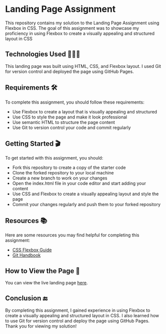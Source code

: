 # Landing Page Assignment

This repository contains my solution to the Landing Page Assignment using Flexbox in CSS. The goal of this assignment was to showcase my proficiency in using Flexbox to create a visually appealing and structured layout in CSS

## Technologies Used 👩🏻‍💻

This landing page was built using HTML, CSS, and Flexbox layout. I used Git for version control and deployed the page using GitHub Pages.

## Requirements 🛠️

To complete this assignment, you should follow these requirements:

- Use Flexbox to create a layout that is visually appealing and structured
- Use CSS to style the page and make it look professional
- Use semantic HTML to structure the page content
- Use Git to version control your code and commit regularly

## Getting Started 🎬

To get started with this assignment, you should:

- Fork this repository to create a copy of the starter code
- Clone the forked repository to your local machine
- Create a new branch to work on your changes
- Open the index.html file in your code editor and start adding your content
- Use CSS and Flexbox to create a visually appealing layout and style the page
- Commit your changes regularly and push them to your forked repository

## Resources 📚

Here are some resources you may find helpful for completing this assignment:

- [CSS Flexbox Guide](https://css-tricks.com/snippets/css/a-guide-to-flexbox/)
- [Git Handbook](https://git-scm.com/book/en/v2)

## How to View the Page 🎥

You can view the live landing page [here]().

## Conclusion 🔚

By completing this assignment, I gained experience in using Flexbox to create a visually appealing and structured layout in CSS. I also learned how to use Git for version control and deploy the page using GitHub Pages. Thank you for viewing my solution!
